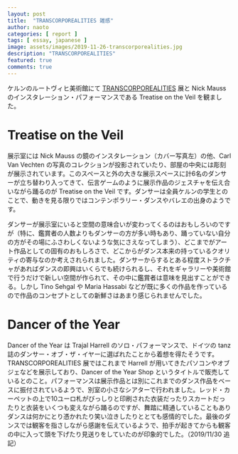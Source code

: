 ```yaml
---
layout: post
title:  "TRANSCORPOREALITIES 雑感"
author: naoto
categories: [ report ]
tags: [ essay, japanese ]
image: assets/images/2019-11-26-transcorporealities.jpg
description: "TRANSCORPOREALITIES"
featured: true
comments: true
---
```


ケルンのルートヴィヒ美術館にて [TRANSCORPOREALITIES](https://www.museum-ludwig.de/en/exhibitions/transcorporealities.html) 展と Nick Mauss のインスタレーション・パフォーマンスである Treatise on the Veil を観ました。

# Treatise on the Veil

展示室には Nick Mauss の鏡のインスタレーション（カバー写真左）の他、Carl Van Vecht­en の写真のコレクションが投影されていたり、部屋の中央には彫刻が展示されています。このスペースと外の大きな展示スペースに計6名のダンサーが立ち替わり入ってきて、伝言ゲームのように展示作品のジェスチャを伝え合いながら踊るのが Treatise on the Veil です。ダンサーは全員ケルンの学生とのことで、動きを見る限りではコンテンポラリー・ダンスやバレエの出身のようです。

ダンサーが展示室にいると空間の意味合いが変わってくるのはおもしろいのですが（特に、鑑賞者の人数よりもダンサーの方が多い時もあり、踊っていない自分の方がその場にふさわしくないような気にさえなってしまう）、どこまでがアート作品としての固有のおもしろさで、どこからがダンス本来の持っているクオリティの寄与なのか考えされられました。ダンサーからするとある程度ストラクチャがあればダンスの即興はいくらでも続けられるし、それをギャラリーや美術館で行うだけで新しい空間が作られて、その中に鑑賞者は意味を見出すことができる。しかし Tino Sehgal や Maria Hassabi などが既に多くの作品を作っているので作品のコンセプトとしての新鮮さはあまり感じられませんでした。

# Dancer of the Year

Dancer of the Year は Trajal Harrell のソロ・パフォーマンスで、ドイツの tanz 誌のダンサー・オブ・ザ・イヤーに選ばれたことから着想を得たそうです。TRANSCORPOREALITIES 展ではこれまで Harrell が用いてきたパソコンやオブジェなどを展示しており、Dancer of the Year Shop というタイトルで販売しているとのこと。パフォーマンスは展示作品とは別にこれまでのダンス作品をベースに振付されているようで、別室の小さなシアターで行われました。レッド・カーペットの上で10ユーロ札がびっしりと印刷された衣装だったりスカートだったりと衣装をいくつも変えながら踊るのですが、舞踏に精通していることもありダンスは何かにとり憑かれたり笑い泣きしたりととても感情的でした。最後のダンスでは観客を指さしながら感謝を伝えているようで、拍手が起きてからも観客の中に入って頭を下げたり見送りをしていたのが印象的でした。（2019/11/30 追記）
